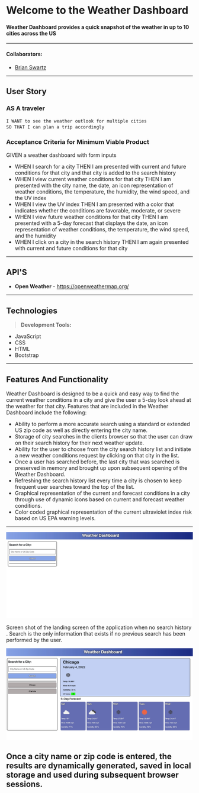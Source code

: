 # Welcome to the Weather Dashboard

#### Weather Dashboard provides a quick snapshot of the weather in up to 10 cities across the US
---

#### Collaborators:
* [Brian Swartz](https://github.com/bdswartz)

<!-- ---

## Table of Contents -->
<!-- 
---

### The Problem:  
 
### The Solution:  
 -->

---

## User Story
### AS A traveler
    I WANT to see the weather outlook for multiple cities
    SO THAT I can plan a trip accordingly
    
### Acceptance Criteria for Minimum Viable Product

GIVEN a weather dashboard with form inputs

*  WHEN I search for a city 
        THEN I am presented with current and future conditions for that city and that city is added to the search history
*  WHEN I view current weather conditions for that city
        THEN I am presented with the city name, the date, an icon representation of weather conditions, the temperature, the humidity, the wind speed, and the UV index
*  WHEN I view the UV index
        THEN I am presented with a color that indicates whether the conditions are favorable, moderate, or severe
*  WHEN I view future weather conditions for that city
        THEN I am presented with a 5-day forecast that displays the date, an icon representation of weather conditions, the temperature, the wind speed, and the humidity
*  WHEN I click on a city in the search history
        THEN I am again presented with current and future conditions for that city
---



## API'S

* <b>Open Weather</b> - https://openweathermap.org/

---
## Technologies

> <b>Development Tools:</b>
  * JavaScript
  * CSS
  * HTML
  * Bootstrap
 
---

## Features And Functionality
Weather Dashboard is designed to be a quick and easy way to find the current weather conditions in a city and give the user a 5-day look ahead at the weather for that city. Features that are included in the Weather Dashboard include the following:
*  Ability to perform a more accurate search using a standard or extended US zip code as well as directly entering the city name.
*  Storage of city searches in the clients browser so that the user can draw on their search history for their next weather update.
*  Ability for the user to choose from the city search history list and initiate a new weather conditions request by clicking on that city in the list.
*  Once a user has searched before, the last city that was searched is preserved in memory and brought up upon subsequent opening of the Weather Dashboard.
*  Refreshing the search history list every time a city is chosen to keep frequent user searches toward the top of the list.
*  Graphical representation of the current and forecast conditions in a city through use of dynamic icons based on current and forecast weather conditions.
*  Color coded graphical representation of the current ultraviolet index risk based on US EPA warning levels.

---

![Landing Screen - Search Only!](./assets/images/landing-ss.jpg "Landing Screen")

Screen shot of the landing screen of the application when no search history .  Search is the only information that exists if no previous search has been performed by the user.


![Search Results - With Clickable Search History!](./assets/images/results-ss.jpg "Weather Search Results")

Once a city name or zip code is entered, the results are dynamically generated, saved in local storage and used during subsequent browser sessions.
---
<!-- 
## Resource Links

  * <b>API access to Mobile Data:
  
--- -->
